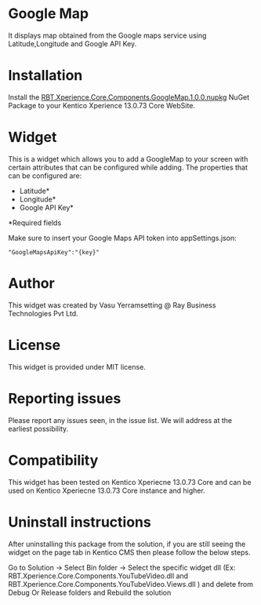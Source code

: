 # Google Map

It displays map obtained from the Google maps service using Latitude,Longitude and Google API Key.

# Installation

Install the [RBT.Xperience.Core.Components.GoogleMap.1.0.0.nupkg](https://www.nuget.org/packages/RBT.Xperience.Core.Components.GoogleMap) NuGet Package to your Kentico Xperience 13.0.73 Core WebSite. 

# Widget

This is a widget which allows you to add a GoogleMap to your screen with certain attributes that can be configured while adding. The properties that can be configured are:

- Latitude*
- Longitude*
- Google API Key*

*Required fields

Make sure to insert your Google Maps API token into appSettings.json:

    "GoogleMapsApiKey":"{key}"
  
# Author

This widget was created by Vasu Yerramsetting @ Ray Business Technologies Pvt Ltd.

# License

This widget is provided under MIT license.

# Reporting issues

Please report any issues seen, in the issue list. We will address at the earliest possibility.

# Compatibility

This widget has been tested on Kentico Xperiecne 13.0.73 Core and can be used on Kentico Xperiecne 13.0.73 Core instance and higher.
# Uninstall instructions

After uninstalling this package from the solution, if you are still seeing the widget on the page tab in Kentico CMS then please follow the below steps.

Go to Solution -> Select Bin folder -> Select the specific widget dll (Ex: RBT.Xperience.Core.Components.YouTubeVideo.dll and RBT.Xperience.Core.Components.YouTubeVideo.Views.dll ) and delete from Debug Or Release folders and Rebuild the solution
